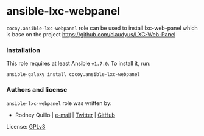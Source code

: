 # ansible-lxc-webpanel

`cocoy.ansible-lxc-webpanel` role can be used to install lxc-web-panel which is base on the project 
https://github.com/claudyus/LXC-Web-Panel

### Installation

This role requires at least Ansible `v1.7.0`. To install it, run:

    ansible-galaxy install cocoy.ansible-lxc-webpanel

### Authors and license

`ansible-lxc-webpanel` role was written by:
- Rodney Quillo | [e-mail](mailto:rodney@capsunlock.net) | [Twitter](https://twitter.com/imcocoy) | [GitHub](https://github.com/cocoy)

License: [GPLv3](https://tldrlegal.com/license/gnu-general-public-license-v3-%28gpl-3%29)
